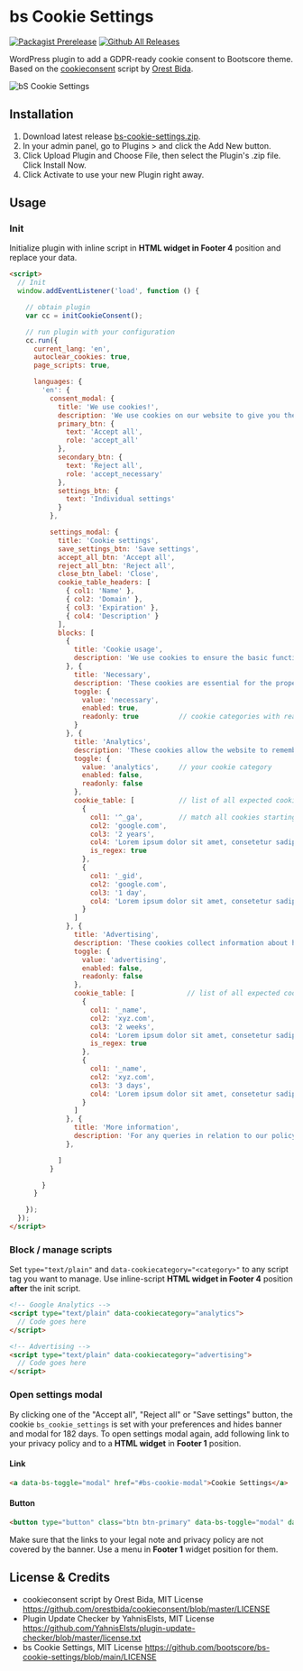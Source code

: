 # bs Cookie Settings

[![Packagist Prerelease](https://img.shields.io/packagist/vpre/bootscore/bs-cookie-settings?logo=packagist&logoColor=fff)](https://packagist.org/packages/bootscore/bs-cookie-settings)
[![Github All Releases](https://img.shields.io/github/downloads/bootscore/bs-cookie-settings/total.svg)](https://github.com/bootscore/bs-cookie-settings/releases)

WordPress plugin to add a GDPR-ready cookie consent to Bootscore theme. Based on the [cookieconsent](https://orestbida.com/demo-projects/cookieconsent/) script by [Orest Bida](https://github.com/orestbida/cookieconsent).

<img src="https://lh3.googleusercontent.com/pw/AM-JKLVzgrDgCd68uGMaxBPYAMYB4wg6cg7orzuNU5sr41XOkGFuxueA9eEgkHRCp1HfoxTghl5giVRdnewa8-Lx7GmDyNeastxvBKpvjRNQ0saP5vspSRGCRP7N0-pLkyJqtcltBR32ZsbWfZjCBvOzvRjIHA=w1200-h954-no" alt="bS Cookie Settings">


## Installation

1. Download latest release [bs-cookie-settings.zip](https://github.com/bootscore/bs-cookie-settings/releases/latest/download/bs-cookie-settings.zip).
2. In your admin panel, go to Plugins > and click the Add New button.
3. Click Upload Plugin and Choose File, then select the Plugin's .zip file. Click Install Now.
4. Click Activate to use your new Plugin right away.

## Usage

### Init

Initialize plugin with inline script in **HTML widget in Footer 4** position and replace your data.

```html
<script>
  // Init
  window.addEventListener('load', function () {

    // obtain plugin
    var cc = initCookieConsent();

    // run plugin with your configuration
    cc.run({
      current_lang: 'en',
      autoclear_cookies: true,
      page_scripts: true,

      languages: {
        'en': {
          consent_modal: {
            title: 'We use cookies!',
            description: 'We use cookies on our website to give you the most relevant experience by remembering your preferences and repeat visits. By clicking “Accept all”, you consent to the use of all the cookies. However, you may visit "Cookie Settings" to provide a controlled consent. <a data-bs-toggle="modal" href="#bs-cookie-modal">Cookie Settings</a>',
            primary_btn: {
              text: 'Accept all',
              role: 'accept_all'
            },
            secondary_btn: {
              text: 'Reject all',
              role: 'accept_necessary'
            },
            settings_btn: {
              text: 'Individual settings'
            }
          },

          settings_modal: {
            title: 'Cookie settings',
            save_settings_btn: 'Save settings',
            accept_all_btn: 'Accept all',
            reject_all_btn: 'Reject all',
            close_btn_label: 'Close',
            cookie_table_headers: [
              { col1: 'Name' },
              { col2: 'Domain' },
              { col3: 'Expiration' },
              { col4: 'Description' }
            ],
            blocks: [
              {
                title: 'Cookie usage',
                description: 'We use cookies to ensure the basic functionalities of the website and to enhance your online experience. You can choose for each category to opt-in/out whenever you want. For more details relative to cookies and other sensitive data, please read the full <a href="#yourprivacypolicy">Privacy Policy</a>.'
              }, {
                title: 'Necessary',
                description: 'These cookies are essential for the proper functioning of my website. Without these cookies, the website would not work properly',
                toggle: {
                  value: 'necessary',
                  enabled: true,
                  readonly: true          // cookie categories with readonly=true are all treated as "necessary cookies"
                }
              }, {
                title: 'Analytics',
                description: 'These cookies allow the website to remember the choices you have made in the past',
                toggle: {
                  value: 'analytics',     // your cookie category
                  enabled: false,
                  readonly: false
                },
                cookie_table: [           // list of all expected cookies
                  {
                    col1: '^_ga',         // match all cookies starting with "_ga"
                    col2: 'google.com',
                    col3: '2 years',
                    col4: 'Lorem ipsum dolor sit amet, consetetur sadipscing elitr, sed diam nonumy eirmod tempor invidunt ut labore et dolore magna aliquyam erat.',
                    is_regex: true
                  },
                  {
                    col1: '_gid',
                    col2: 'google.com',
                    col3: '1 day',
                    col4: 'Lorem ipsum dolor sit amet, consetetur sadipscing elitr, sed diam nonumy eirmod tempor invidunt ut labore et dolore magna aliquyam erat.',
                  }
                ]
              }, {
                title: 'Advertising',
                description: 'These cookies collect information about how you use the website, which pages you visited and which links you clicked on. All of the data is anonymized and cannot be used to identify you',
                toggle: {
                  value: 'advertising',
                  enabled: false,
                  readonly: false
                },
                cookie_table: [             // list of all expected cookies
                  {
                    col1: '_name',
                    col2: 'xyz.com',
                    col3: '2 weeks',
                    col4: 'Lorem ipsum dolor sit amet, consetetur sadipscing elitr, sed diam nonumy eirmod tempor invidunt ut labore et dolore magna aliquyam erat.',
                    is_regex: true
                  },
                  {
                    col1: '_name',
                    col2: 'xyz.com',
                    col3: '3 days',
                    col4: 'Lorem ipsum dolor sit amet, consetetur sadipscing elitr, sed diam nonumy eirmod tempor invidunt ut labore et dolore magna aliquyam erat.',
                  }
                ]
              }, {
                title: 'More information',
                description: 'For any queries in relation to our policy on cookies and your choices, please <a href="#yourcontactpage">contact us</a>.',
              },

            ]
          }

        }
      }

    });
  });
</script>

```

### Block / manage scripts

Set `type="text/plain"` and `data-cookiecategory="<category>"` to any script tag you want to manage. Use inline-script **HTML widget in Footer 4** position **after** the init script.

```html
<!-- Google Analytics -->
<script type="text/plain" data-cookiecategory="analytics">
  // Code goes here
</script>

<!-- Advertising -->
<script type="text/plain" data-cookiecategory="advertising">
  // Code goes here
</script>
```

### Open settings modal

By clicking one of the "Accept all", "Reject all" or "Save settings" button, the cookie `bs_cookie_settings` is set with your preferences and hides banner and modal for 182 days. To open settings modal again, add following link to your privacy policy and to a **HTML widget** in **Footer 1** position.

#### Link

```html
<a data-bs-toggle="modal" href="#bs-cookie-modal">Cookie Settings</a>
```

#### Button

```html
<button type="button" class="btn btn-primary" data-bs-toggle="modal" data-bs-target="#bs-cookie-modal">Cookie Settings</button>
```

Make sure that the links to your legal note and privacy policy are not covered by the banner. Use a menu in **Footer 1** widget position for them.

## License & Credits

- cookieconsent script by Orest Bida, MIT License https://github.com/orestbida/cookieconsent/blob/master/LICENSE
- Plugin Update Checker by YahnisElsts, MIT License <a href="https://github.com/YahnisElsts/plugin-update-checker/blob/master/license.txt">https://github.com/YahnisElsts/plugin-update-checker/blob/master/license.txt
- bs Cookie Settings, MIT License https://github.com/bootscore/bs-cookie-settings/blob/main/LICENSE
